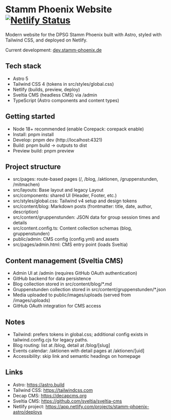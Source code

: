# Stamm Phoenix Website [![Netlify Status](https://api.netlify.com/api/v1/badges/7641b158-13fe-415b-863d-2af05a1d7fc9/deploy-status)](https://app.netlify.com/projects/stamm-phoenix-astro/deploys)
Modern website for the DPSG Stamm Phoenix built with Astro, styled with Tailwind CSS, and deployed on Netlify.

Current development: [dev.stamm-phoenix.de](https://dev.stamm-phoenix.de)

## Tech stack
- Astro 5
- Tailwind CSS 4 (tokens in src/styles/global.css)
- Netlify (builds, preview, deploy)
- Sveltia CMS (headless CMS) via /admin
- TypeScript (Astro components and content types)

## Getting started
- Node 18+ recommended (enable Corepack: corepack enable)
- Install: pnpm install
- Develop: pnpm dev (http://localhost:4321)
- Build: pnpm build → outputs to dist
- Preview build: pnpm preview

## Project structure
- src/pages: route-based pages (/, /blog, /aktionen, /gruppenstunden, /mitmachen)
- src/layouts: Base layout and legacy Layout
- src/components: shared UI (Header, Footer, etc.)
- src/styles/global.css: Tailwind v4 setup and design tokens
- src/content/blog: Markdown posts (frontmatter: title, date, author, description)
- src/content/gruppenstunden: JSON data for group session times and details
- src/content.config.ts: Content collection schemas (blog, gruppenstunden)
- public/admin: CMS config (config.yml) and assets
- src/pages/admin.html: CMS entry point (loads Sveltia)

## Content management (Sveltia CMS)
- Admin UI at /admin (requires GitHub OAuth authentication)
- GitHub backend for data persistence
- Blog collection stored in src/content/blog/*.md
- Gruppenstunden collection stored in src/content/gruppenstunden/*.json
- Media uploaded to public/images/uploads (served from /images/uploads)
- GitHub OAuth integration for CMS access

## Notes
- Tailwind: prefers tokens in global.css; additional config exists in tailwind.config.cjs for legacy paths.
- Blog routing: list at /blog, detail at /blog/[slug]
- Events calendar: /aktionen with detail pages at /aktionen/[uid]
- Accessibility: skip link and semantic headings on homepage

## Links
- Astro: https://astro.build
- Tailwind CSS: https://tailwindcss.com
- Decap CMS: https://decapcms.org
- Sveltia CMS: https://github.com/sveltia/sveltia-cms
- Netlify project: https://app.netlify.com/projects/stamm-phoenix-astro/deploys
